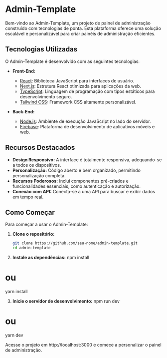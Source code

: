 # Admin-Template

Bem-vindo ao Admin-Template, um projeto de painel de administração construído com tecnologias de ponta. Esta plataforma oferece uma solução escalável e personalizável para criar painéis de administração eficientes.

## Tecnologias Utilizadas

O Admin-Template é desenvolvido com as seguintes tecnologias:

- **Front-End:**
  - [React](https://reactjs.org/): Biblioteca JavaScript para interfaces de usuário.
  - [Next.js](https://nextjs.org/): Estrutura React otimizada para aplicações da web.
  - [TypeScript](https://www.typescriptlang.org/): Linguagem de programação com tipos estáticos para desenvolvimento seguro.
  - [Tailwind CSS](https://tailwindcss.com/): Framework CSS altamente personalizável.

- **Back-End:**
  - [Node.js](https://nodejs.org/): Ambiente de execução JavaScript no lado do servidor.
  - [Firebase](https://firebase.google.com/): Plataforma de desenvolvimento de aplicativos móveis e web.

## Recursos Destacados

- **Design Responsivo:** A interface é totalmente responsiva, adequando-se a todos os dispositivos.
- **Personalização:** Código aberto e bem organizado, permitindo personalização completa.
- **Recursos Poderosos:** Inclui componentes pré-criados e funcionalidades essenciais, como autenticação e autorização.
- **Conexão com API:** Conecta-se a uma API para buscar e exibir dados em tempo real.

## Como Começar

Para começar a usar o Admin-Template:

1. **Clone o repositório:**

   ```bash
   git clone https://github.com/seu-nome/admin-template.git
   cd admin-template

2. **Instale as dependências:**
npm install
# ou
yarn install

3. **Inicie o servidor de desenvolvimento:**
npm run dev
# ou
yarn dev

Acesse o projeto em http://localhost:3000 e comece a personalizar o painel de administração.